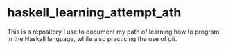 # haskell_learning_attempt_ath
This is a repository I use to document my path of learning how to program in the Haskell language, while also practicing the use of git.
